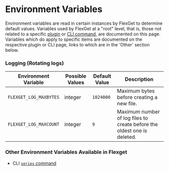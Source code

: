 # Environment Variables
Environment variables are read in certain instances by FlexGet to determine default values. Variables used by FlexGet at a "root" level, that is, those not related to a specific [plugin](/Plugin) or [CLI command](/CLI), are documented on this page. Variables which do apply to specific items are documented on the respective plugin or CLI page, links to which are in the 'Other' section below.

### Logging (Rotating logs)
| Environment Variable | Possible Values | Default Value | Description |
| --- | --- | --- | --- |
| `FLEXGET_LOG_MAXBYTES` | integer | `1024000` | Maximum bytes before creating a new file. |
| `FLEXGET_LOG_MAXCOUNT` | integer | `9` | Maximum number of log files to create before the oldest one is deleted. |

### Other Environment Variables Available in Flexget
- CLI [`series` command](/CLI/series)
